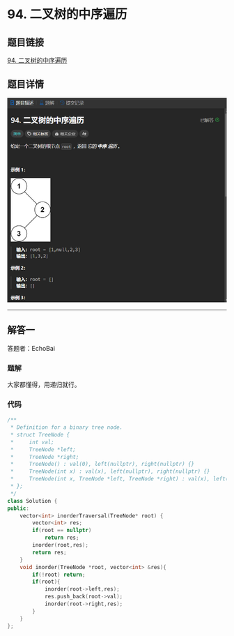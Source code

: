 # 94. 二叉树的中序遍历
## 题目链接  
[94. 二叉树的中序遍历](https://leetcode.cn/problems/binary-tree-inorder-traversal/description/)
## 题目详情
![题目图片](Img/94.png)

***
## 解答一
答题者：EchoBai

### 题解
大家都懂得，用递归就行。

### 代码
``` cpp
/**
 * Definition for a binary tree node.
 * struct TreeNode {
 *     int val;
 *     TreeNode *left;
 *     TreeNode *right;
 *     TreeNode() : val(0), left(nullptr), right(nullptr) {}
 *     TreeNode(int x) : val(x), left(nullptr), right(nullptr) {}
 *     TreeNode(int x, TreeNode *left, TreeNode *right) : val(x), left(left), right(right) {}
 * };
 */
class Solution {
public:
    vector<int> inorderTraversal(TreeNode* root) {
        vector<int> res;
        if(root == nullptr)
            return res;
        inorder(root,res);
        return res;
    }
    void inorder(TreeNode *root, vector<int> &res){
        if(!root) return;
        if(root){
            inorder(root->left,res);
            res.push_back(root->val);
            inorder(root->right,res);
        }
    }
};
```



